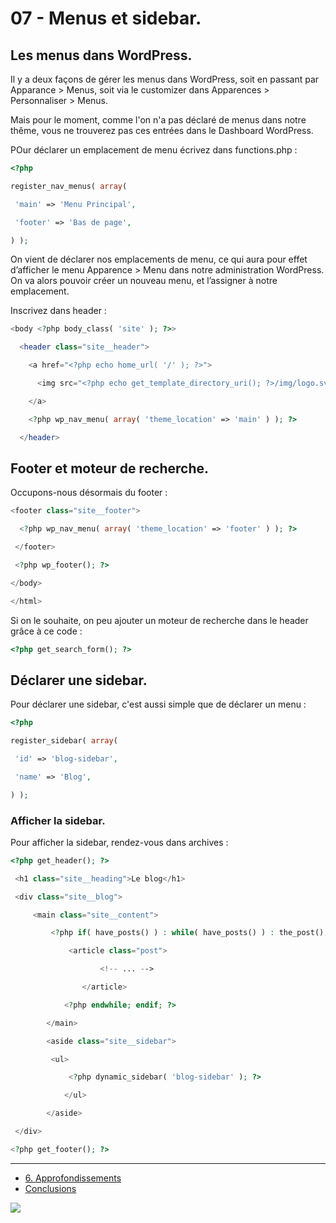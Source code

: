 # 07 - Menus et sidebar.

## Les menus dans WordPress.

Il y a deux façons de gérer les menus dans WordPress, soit en passant par Apparance > Menus, soit via le customizer dans Apparences > Personnaliser > Menus.

Mais pour le moment, comme l'on n'a pas déclaré de menus dans notre thême, vous ne trouverez pas ces entrées dans le Dashboard WordPress.

POur déclarer un emplacement de menu écrivez dans functions.php :

```PHP
<?php 

register_nav_menus( array(

 'main' => 'Menu Principal',

 'footer' => 'Bas de page',

) );
```

On vient de déclarer nos emplacements de menu, ce qui aura pour effet d’afficher le menu Apparence > Menu dans notre administration WordPress. On va alors pouvoir créer un nouveau menu, et l’assigner à notre emplacement.

Inscrivez dans header : 

```PHP
<body <?php body_class( 'site' ); ?>>

  <header class="site__header">

    <a href="<?php echo home_url( '/' ); ?>">

      <img src="<?php echo get_template_directory_uri(); ?>/img/logo.svg" alt="Logo">

    </a>

    <?php wp_nav_menu( array( 'theme_location' => 'main' ) ); ?>

  </header>
```

## Footer et moteur de recherche.

Occupons-nous désormais du footer :

```PHP
<footer class="site__footer">

  <?php wp_nav_menu( array( 'theme_location' => 'footer' ) ); ?>

 </footer>

 <?php wp_footer(); ?>

</body>

</html>
```

Si on le souhaite, on peu ajouter un moteur de recherche dans le header grâce à ce code : 

```PHP
<?php get_search_form(); ?>
```

## Déclarer une sidebar.

Pour déclarer une sidebar, c'est aussi simple que de déclarer un menu :

```PHP
<?php 

register_sidebar( array(

 'id' => 'blog-sidebar',

 'name' => 'Blog',

) );
```

### Afficher la sidebar.

Pour afficher la sidebar, rendez-vous dans archives :

```PHP
<?php get_header(); ?>

 <h1 class="site__heading">Le blog</h1>

 <div class="site__blog">

     <main class="site__content">

         <?php if( have_posts() ) : while( have_posts() ) : the_post(); ?>

             <article class="post">

                    <!-- ... -->

                </article>

            <?php endwhile; endif; ?>

        </main>

        <aside class="site__sidebar">

         <ul>

             <?php dynamic_sidebar( 'blog-sidebar' ); ?>

            </ul>

        </aside>

 </div> 

<?php get_footer(); ?>
```

---

- [6. Approfondissements](./06-Approfondissements.md)
- [Conclusions](./conclusion.md)

![](https://media.giphy.com/media/ro08ZmQ1MeqZypzgDN/giphy.gif)
